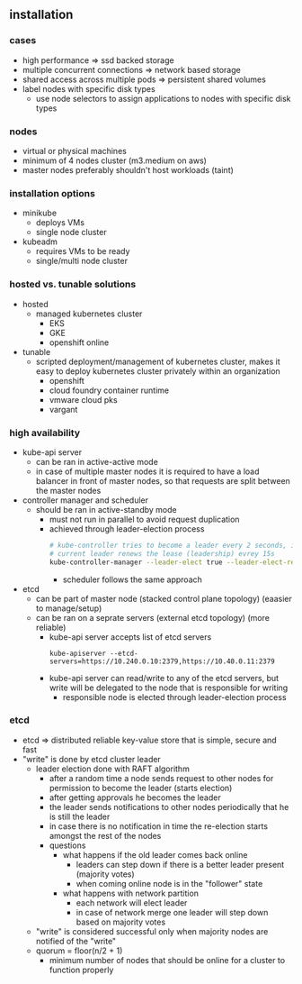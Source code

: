 ## installation

### cases
* high performance => ssd backed storage
* multiple concurrent connections => network based storage
* shared access across multiple pods => persistent shared volumes
* label nodes with specific disk types
  * use node selectors to assign applications to nodes with specific disk types

### nodes
* virtual or physical machines
* minimum of 4 nodes cluster (m3.medium on aws)
* master nodes preferably shouldn't host workloads (taint)

### installation options
* minikube
  * deploys VMs
  * single node cluster
* kubeadm
  * requires VMs to be ready
  * single/multi node cluster
  
### hosted vs. tunable solutions
* hosted
  * managed kubernetes cluster
    * EKS
    * GKE
    * openshift online
* tunable
  * scripted deployment/management of kubernetes cluster, makes it easy to deploy kubernetes cluster privately within an organization
    * openshift
    * cloud foundry container runtime
    * vmware cloud pks
    * vargant

### high availability
* kube-api server
  * can be ran in active-active mode
  * in case of multiple master nodes it is required to have a load balancer in front of master nodes, so that requests are split between the master nodes
* controller manager and scheduler
  * should be ran in active-standby mode
    * must not run in parallel to avoid request duplication
    * achieved through leader-election process
      ```bash
      # kube-controller tries to become a leader every 2 seconds, in case other master node crashes
      # current leader renews the lease (leadership) evrey 15s
      kube-controller-manager --leader-elect true --leader-elect-retry-period 2s --leader-elect-lease-duration 15s
      ```
      * scheduler follows the same approach
* etcd
  * can be part of master node (stacked control plane topology) (eaasier to manage/setup)
  * can be ran on a seprate servers (external etcd topology) (more reliable)
    * kube-api server accepts list of etcd servers
      ```
      kube-apiserver --etcd-servers=https://10.240.0.10:2379,https://10.40.0.11:2379
      ```
    * kube-api server can read/write to any of the etcd servers, but write will be delegated to the node that is responsible for writing
      * responsible node is elected through leader-election process
    
### etcd
* etcd => distributed reliable key-value store that is simple, secure and fast
* "write" is done by etcd cluster leader
  * leader election done with RAFT algorithm
    * after a random time a node sends request to other nodes for permission to become the leader (starts election)
    * after getting approvals he becomes the leader
    * the leader sends notifications to other nodes periodically that he is still the leader
    * in case there is no notification in time the re-election starts amongst the rest of the nodes
    * questions
       * what happens if the old leader comes back online
         * leaders can step down if there is a better leader present (majority votes)
         * when coming online node is in the "follower" state
       * what happens with network partition
         * each network will elect leader
         * in case of network merge one leader will step down based on majority votes
  * "write" is considered successful only when majority nodes are notified of the "write"
  * quorum = floor(n/2 + 1)
    * minimum number of nodes that should be online for a cluster to function properly
